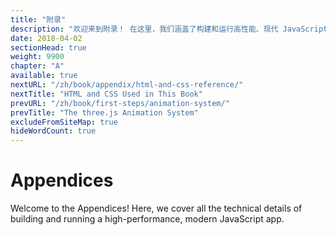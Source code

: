 ```yaml
---
title: "附录"
description: "欢迎来到附录！ 在这里，我们涵盖了构建和运行高性能、现代 JavaScript 应用程序的所有技术细节。"
date: 2018-04-02
sectionHead: true
weight: 9900
chapter: "A"
available: true
nextURL: "/zh/book/appendix/html-and-css-reference/"
nextTitle: "HTML and CSS Used in This Book"
prevURL: "/zh/book/first-steps/animation-system/"
prevTitle: "The three.js Animation System"
excludeFromSiteMap: true
hideWordCount: true
---
```


# Appendices

Welcome to the Appendices! Here, we cover all the technical details of building and running a high-performance, modern JavaScript app.
